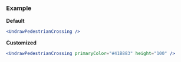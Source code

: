 ### Example

**Default**
```jsx
<UndrawPedestrianCrossing />
```

**Customized**
```jsx
<UndrawPedestrianCrossing primaryColor="#41B883" height="100" />
```
